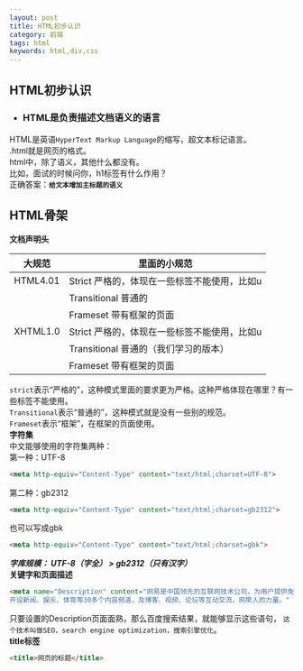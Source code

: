 ```yaml
---
layout: post
title: HTML初步认识
category: 前端
tags: html
keywords: html,div,css
---
```



## HTML初步认识
* ### HTML是负责描述文档语义的语言 ###  
HTML是英语`HyperText Markup Language`的缩写，超文本标记语言。  
.html就是网页的格式。  
html中，除了语义，其他什么都没有。  
比如，面试的时候问你，h1标签有什么作用？  
正确答案：**`给文本增加主标题的语义`**  
## HTML骨架  
**文档声明头**  

大规范    | 里面的小规范 | 
---------|-------------------------------------------------|
HTML4.01 |Strict        严格的，体现在一些标签不能使用，比如u |
         | Transitional   普通的                           |
         | Frameset     带有框架的页面                      |
XHTML1.0 | Strict          严格的，体现在一些标签不能使用，比如u|
         | Transitional    普通的（我们学习的版本）|
         | Frameset      带有框架的页面 | 
`strict`表示“严格的”，这种模式里面的要求更为严格。这种严格体现在哪里？有一些标签不能使用。  
`Transitional`表示“普通的”，这种模式就是没有一些别的规范。  
`Frameset`表示“框架”，在框架的页面使用。  
**字符集**  
中文能够使用的字符集两种：  
第一种：UTF-8  
```html
<meta http-equiv="Content-Type" content="text/html;charset=UTF-8">  
```
第二种：gb2312  
```html
<meta http-equiv="Content-Type" content="text/html;charset=gb2312">  
```
也可以写成gbk  
```html
<meta http-equiv="Content-Type" content="text/html;charset=gbk">  
```  
**_字库规模：  UTF-8（字全） > gb2312（只有汉字）_**  
**关键字和页面描述**  
```html
<meta name="Description" content="网易是中国领先的互联网技术公司，为用户提供免费邮箱、游戏、搜索引擎服务，
开设新闻、娱乐、体育等30多个内容频道，及博客、视频、论坛等互动交流，网聚人的力量。" />
```  
只要设置的Description页面面熟，那么百度搜索结果，就能够显示这些语句，
`这个技术叫做SEO，search engine optimization，搜索引擎优化`。  
**title标签**   
```html
<title>网页的标题</title>
```  
